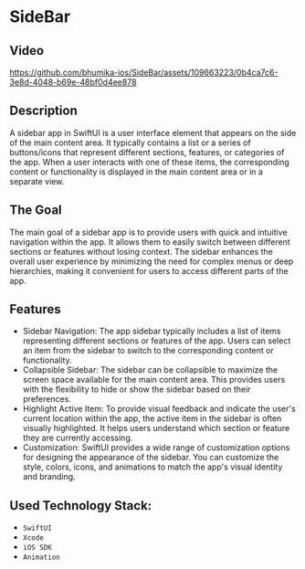 # SideBar
## Video

https://github.com/bhumika-ios/SideBar/assets/109663223/0b4ca7c6-3e8d-4048-b69e-48bf0d4ee878

## Description 
A sidebar app in SwiftUI is a user interface element that appears on the side of the main content area. It typically contains a list or a series of buttons/icons that represent different sections, features, or categories of the app. When a user interacts with one of these items, the corresponding content or functionality is displayed in the main content area or in a separate view.

## The Goal

The main goal of a sidebar app is to provide users with quick and intuitive navigation within the app. It allows them to easily switch between different sections or features without losing context. The sidebar enhances the overall user experience by minimizing the need for complex menus or deep hierarchies, making it convenient for users to access different parts of the app.

## Features 
* Sidebar Navigation: The app sidebar typically includes a list of items representing different sections or features of the app. Users can select an item from the sidebar to switch to the corresponding content or functionality.
* Collapsible Sidebar: The sidebar can be collapsible to maximize the screen space available for the main content area. This provides users with the flexibility to hide or show the sidebar based on their preferences.
* Highlight Active Item: To provide visual feedback and indicate the user's current location within the app, the active item in the sidebar is often visually highlighted. It helps users understand which section or feature they are currently accessing.
* Customization: SwiftUI provides a wide range of customization options for designing the appearance of the sidebar. You can customize the style, colors, icons, and animations to match the app's visual identity and branding.
## Used Technology Stack:

- `SwiftUI`
- `Xcode`
- `iOS SDK`
- `Animation`
